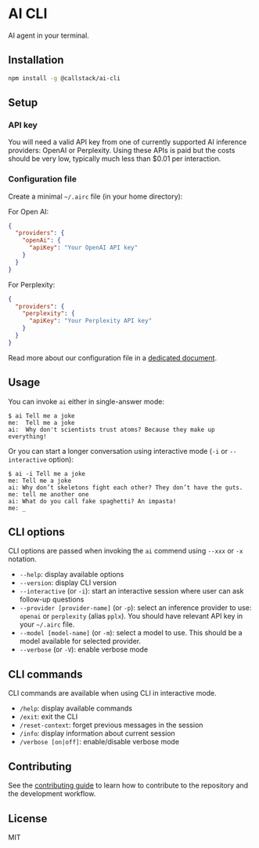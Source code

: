 # AI CLI

AI agent in your terminal.

## Installation

```sh
npm install -g @callstack/ai-cli
```

## Setup

### API key

You will need a valid API key from one of currently supported AI inference providers: OpenAI or Perplexity. Using these APIs is paid but the costs should be very low, typically much less than $0.01 per interaction.

### Configuration file

Create a minimal `~/.airc` file (in your home directory):

For Open AI:

```json
{
  "providers": {
    "openAi": {
      "apiKey": "Your OpenAI API key"
    }
  }
}
```

For Perplexity:

```json
{
  "providers": {
    "perplexity": {
      "apiKey": "Your Perplexity API key"
    }
  }
}
```

Read more about our configuration file in a [dedicated document](./docs/ConfigFile.md).

## Usage

You can invoke `ai` either in single-answer mode:

```
$ ai Tell me a joke
me:  Tell me a joke
ai:  Why don't scientists trust atoms? Because they make up everything!
```

Or you can start a longer conversation using interactive mode (`-i` or `--interactive` option):

```
$ ai -i Tell me a joke
me: Tell me a joke
ai: Why don’t skeletons fight each other? They don’t have the guts.
me: tell me another one
ai: What do you call fake spaghetti? An impasta!
me: _
```

## CLI options

CLI options are passed when invoking the `ai` commend using `--xxx` or `-x` notation.

- `--help`: display available options
- `--version`: display CLI version
- `--interactive` (or `-i`): start an interactive session where user can ask follow-up questions
- `--provider [provider-name]` (or `-p`): select an inference provider to use: `openai` or `perplexity` (alias `pplx`). You should have relevant API key in your `~/.airc` file.
- `--model [model-name]` (or `-m`): select a model to use. This should be a model available for selected provider.
- `--verbose` (or `-V`): enable verbose mode

## CLI commands

CLI commands are available when using CLI in interactive mode.

- `/help`: display available commands
- `/exit`: exit the CLI
- `/reset-context`: forget previous messages in the session
- `/info`: display information about current session
- `/verbose [on|off]`: enable/disable verbose mode

## Contributing

See the [contributing guide](CONTRIBUTING.md) to learn how to contribute to the repository and the development workflow.

## License

MIT
